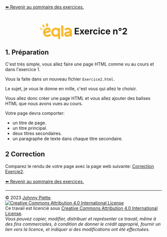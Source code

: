 [:arrow_left: Revenir au sommaire des exercices.](/Exercices/README.md#exercices)
<h1 id="exercice2" style="display: flex; align-items: center; justify-content: center;">
    <img src="/Images/Eqla.png" style="height:50px" alt="Logo d'Eqla">
    &nbsp;Exercice n°2
</h1>


## 1. Préparation
C'est très simple, vous allez faire une page HTML comme vu au cours et dans l'exercice 1.

Vous la faite dans un nouveau fichier `Exercice2.html`.

Le sujet, je vous le donne en mille, c'est vous qui allez le choisir.

Vous allez donc créer une page HTML et vous allez ajouter des balises HTML que nous avons vues au cours.

Votre page devra comporter:
- un titre de page.
- un titre principal.
- deux titres secondaires.
- un paragraphe de texte dans chaque titre secondaire.

## 2 Correction
Comparez le rendu de votre page avec la page web suivante: [Correction Exercie2](http://zamboyle.github.io/htmlpreview/?https://github.com/ZamBoyle/Eqla_HTML/blob/master/Exercices/Corrections/pages/Exercice2.html).

[:arrow_left: Revenir au sommaire des exercices.](/Exercices/README.md#exercices)

---
&copy; 2023 [Johnny Piette](https://github.com/ZamBoyle).  
[![Creative Commons Attribution 4.0 International License](https://i.creativecommons.org/l/by/4.0/88x31.png)](https://creativecommons.org/licenses/by/4.0/)  
Ce travail est licencié sous [Creative Commons Attribution 4.0 International License](https://creativecommons.org/licenses/by/4.0/).   
_Vous pouvez copier, modifier, distribuer et représenter ce travail, même à des fins commerciales, à condition de donner le crédit approprié, fournir un lien vers la licence, et indiquer si des modifications ont été effectuées._